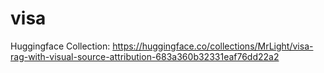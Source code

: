 # visa

Huggingface Collection: https://huggingface.co/collections/MrLight/visa-rag-with-visual-source-attribution-683a360b32331eaf76dd22a2